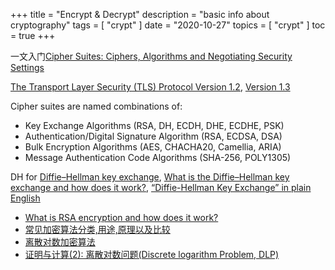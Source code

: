 +++
title = "Encrypt & Decrypt"
description = "basic info about cryptography"
tags = [
    "crypt"
]
date = "2020-10-27"
topics = [
    "crypt"
]
toc = true
+++

一文入门[Cipher Suites: Ciphers, Algorithms and Negotiating Security Settings](https://www.thesslstore.com/blog/cipher-suites-algorithms-security-settings/)

[The Transport Layer Security (TLS) Protocol Version 1.2](https://tools.ietf.org/html/rfc5246), [Version 1.3](https://tools.ietf.org/html/rfc8446)

Cipher suites are named combinations of:

- Key Exchange Algorithms (RSA, DH, ECDH, DHE, ECDHE, PSK)
- Authentication/Digital Signature Algorithm (RSA, ECDSA, DSA)
- Bulk Encryption Algorithms (AES, CHACHA20, Camellia, ARIA)
- Message Authentication Code Algorithms (SHA-256, POLY1305)

DH for [Diffie–Hellman key exchange](https://en.wikipedia.org/wiki/Diffie%E2%80%93Hellman_key_exchange), [What is the Diffie–Hellman key exchange and how does it work?](https://www.comparitech.com/blog/information-security/diffie-hellman-key-exchange/), [“Diffie-Hellman Key Exchange” in plain English](https://security.stackexchange.com/questions/45963/diffie-hellman-key-exchange-in-plain-english)

- [What is RSA encryption and how does it work?](https://www.comparitech.com/blog/information-security/rsa-encryption/)
- [常见加密算法分类,用途,原理以及比较](https://blog.csdn.net/qq_21794823/article/details/53114819)
- [离散对数加密算法](https://blog.csdn.net/chen77716/article/details/7106485)
- [证明与计算(2): 离散对数问题(Discrete logarithm Problem, DLP)](https://www.cnblogs.com/math/p/discrete-log.html)